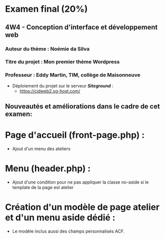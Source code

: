 # Examen final (20%)
## 4W4 - Conception d'interface et développement web
### Auteur du thème : Noémie da Silva
### Titre du projet : Mon premier thème Wordpress
### Professeur : Eddy Martin, TIM, collège de Maisonneuve

- Déploiement du projet sur le serveur **_Siteground_** :
  - https://cidweb2.sg-host.com/

## Nouveautés et améliorations dans le cadre de cet examen:

# Page d'accueil (front-page.php) :
  - Ajout d'un menu des ateliers
  
# Menu (header.php) :
  - Ajout d'une condition pour ne pas appliquer la classe no-aside si le template de la page est atelier

# Création d'un modèle de page atelier et d'un menu aside dédié  :
  - Le modèle inclus aussi des champs personnalisés ACF.
  

